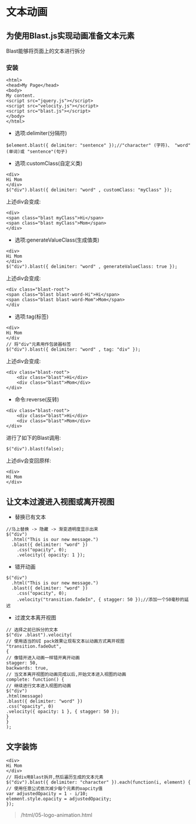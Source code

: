 # 文本动画
## 为使用Blast.js实现动画准备文本元素
Blast能够将页面上的文本进行拆分

### 安装
```
<html>
<head>My Page</head>
<body>
My content.
<script src="jquery.js"></script>
<script src="velocity.js"></script>
<script src="blast.js"></script>
</body>
</html>
```
- 选项:delimiter(分隔符)
```
$element.blast({ delimiter: "sentence" });//"character" (字符)、 "word" (单词)或 "sentence"(句子)
```

- 选项:customClass(自定义类)
```
<div>
Hi Mom
</div>
$("div").blast({ delimiter: "word" , customClass: "myClass" });
```
上述div会变成:
```
<div>
<span class="blast myClass">Hi</span>
<span class="blast myClass">Mom</span>
</div>
```

- 选项:generateValueClass(生成值类)
```
<div>
Hi Mom
</div>
$("div").blast({ delimiter: "word" , generateValueClass: true });
```
上述div会变成:
```
<div class="blast-root">
<span class="blast blast-word-Hi">Hi</span>
<span class="blast blast-word-Mom">Mom</span>
</div
```

- 选项:tag(标签)
```
<div>
Hi Mom
</div
// 将"div"元素用作包装器标签
$("div").blast({ delimiter: "word" , tag: "div" });
```
上述div会变成:
```
<div class="blast-root">
    <div class="blast">Hi</div>
    <div class="blast">Mom</div>
</div>
```
- 命令:reverse(反转)
```
<div class="blast-root">
    <div class="blast">Hi</div>
    <div class="blast">Mom</div>
</div>
```
进行了如下的Blast调用:
```
$("div").blast(false);
```
上述div会变回原样:
```
<div>
Hi Mom
</div>
```

## 让文本过渡进入视图或离开视图
- 替换已有文本
```
//马上替换 -> 隐藏 -> 渐变透明度显示出来
$("div")
  .html("This is our new message.")
  .blast({ delimiter: "word" })
    .css("opacity", 0);
    .velocity({ opacity: 1 });
```
- 错开动画
```
$("div")
  .html("This is our new message.")
  .blast({ delimiter: "word" })
    .css("opacity", 0);
    .velocity("transition.fadeIn", { stagger: 50 });//添加一个50毫秒的延迟
```
- 过渡文本离开视图
```
// 选择之前已拆分的文本
$("div .blast").velocity(
// 使用适当的UI pack效果让现有文本以动画方式离开视图
"transition.fadeOut",
{
// 像错开进入动画一样错开离开动画
stagger: 50,
backwards: true,
// 当文本离开视图的动画完成以后,开始文本进入视图的动画
complete: function() {
// 继续进行文本进入视图的动画
$("div")
.html(message)
.blast({ delimiter: "word" })
.css("opacity", 0)
.velocity({ opacity: 1 }, { stagger: 50 });
}
}
);
```
## 文字装饰
```
<div>
Hi Mom
</div>
// 将div用Blast拆开,然后遍历生成的文本元素
$("div").blast({ delimiter: "character" }).each(function(i, element) {
// 使用任意公式依次减少每个元素的oapcity值
var adjustedOpacity = 1 - i/10;
element.style.opacity = adjustedOpacity;
});
```
> /html/05-logo-animation.html
